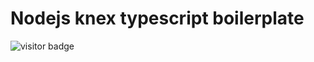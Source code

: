 # Nodejs knex typescript boilerplate
![visitor badge](https://visitor-badge.glitch.me/badge?page_id=SR6Glory.nodejs_knex_typescript_boilerplate&left_color=red&right_color=green)